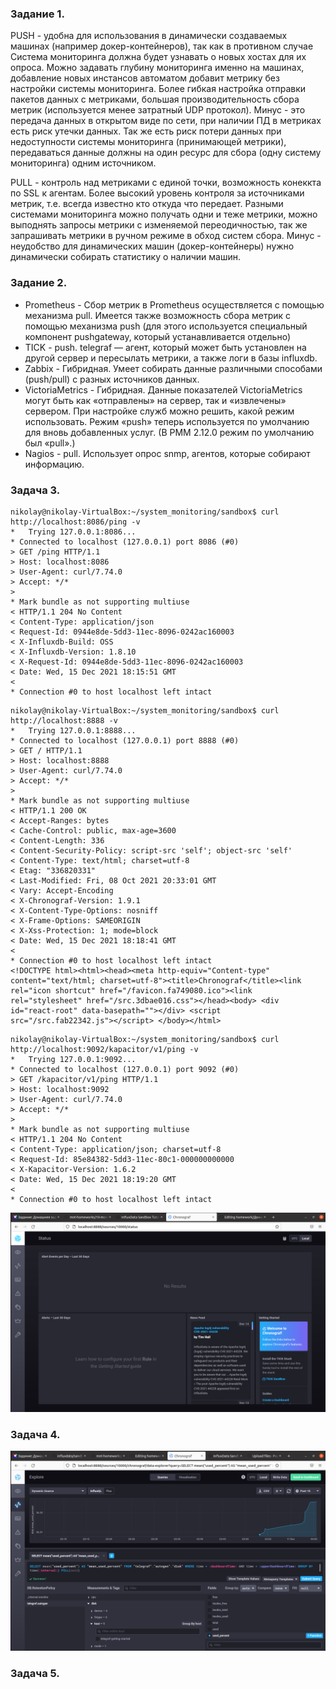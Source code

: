 ### Задание 1.
PUSH - удобна для использования в динамически создаваемых машинах (например докер-контейнеров), так как в противном случае Система мониторинга 
должна будет узнавать о новых хостах для их опроса. Можно задавать глубину мониторинга именно на машинах, добавление новых инстансов автоматом 
добавит метрику без настройки системы мониторинга.  Более гибкая настройка отправки пакетов данных с  метриками, большая производительность сбора метрик
(используется менее затратный UDP протокол).
Минус - это передача данных в открытом виде по сети, при наличии ПД в метриках есть риск утечки данных. Так же есть риск потери данных при 
недоступности системы мониторинга (принимающей метрики), передаваться данные должны на один ресурс для сбора (одну систему мониторинга) одним источником.  

PULL - контроль над метриками с единой точки, возможность конеккта по SSL к агентам. Более высокий уровень контроля за источниками метрик,
т.е. всегда известно кто откуда что передает. Разными системами мониторинга можно получать одни и теже метрики, можно выподнять запросы метрики с 
изменяемой переодичностью, так же запрашивать метрики в ручном режиме в обход систем сбора. Минус - неудобство для динамических машин (докер-контейнеры) 
нужно динамически собирать статистику о наличии машин.

### Задание 2.
* Prometheus - Сбор метрик в Prometheus осуществляется с помощью механизма pull. 
Имеется также возможность сбора метрик с помощью механизма push (для этого используется специальный компонент pushgateway, который устанавливается отдельно)
* TICK - push. telegraf — агент, который может быть установлен на другой сервер и пересылать метрики, а также логи в базы influxdb.
* Zabbix - Гибридная. Умеет собирать данные различными способами (push/pull) с разных источников данных.
* VictoriaMetrics - Гибридная. Данные показателей VictoriaMetrics могут быть как «отправлены» на сервер, так и «извлечены» сервером. 
При настройке служб можно решить, какой режим использовать. Режим «push» теперь используется по умолчанию для вновь добавленных услуг. 
(В PMM 2.12.0 режим по умолчанию был «pull».)
* Nagios - pull. Использует опрос snmp, агентов, которые собирают информацию.

### Задача 3.

```
nikolay@nikolay-VirtualBox:~/system_monitoring/sandbox$ curl http://localhost:8086/ping -v
*   Trying 127.0.0.1:8086...
* Connected to localhost (127.0.0.1) port 8086 (#0)
> GET /ping HTTP/1.1
> Host: localhost:8086
> User-Agent: curl/7.74.0
> Accept: */*
> 
* Mark bundle as not supporting multiuse
< HTTP/1.1 204 No Content
< Content-Type: application/json
< Request-Id: 0944e8de-5dd3-11ec-8096-0242ac160003
< X-Influxdb-Build: OSS
< X-Influxdb-Version: 1.8.10
< X-Request-Id: 0944e8de-5dd3-11ec-8096-0242ac160003
< Date: Wed, 15 Dec 2021 18:15:51 GMT
< 
* Connection #0 to host localhost left intact
```

```
nikolay@nikolay-VirtualBox:~/system_monitoring/sandbox$ curl http://localhost:8888 -v
*   Trying 127.0.0.1:8888...
* Connected to localhost (127.0.0.1) port 8888 (#0)
> GET / HTTP/1.1
> Host: localhost:8888
> User-Agent: curl/7.74.0
> Accept: */*
> 
* Mark bundle as not supporting multiuse
< HTTP/1.1 200 OK
< Accept-Ranges: bytes
< Cache-Control: public, max-age=3600
< Content-Length: 336
< Content-Security-Policy: script-src 'self'; object-src 'self'
< Content-Type: text/html; charset=utf-8
< Etag: "336820331"
< Last-Modified: Fri, 08 Oct 2021 20:33:01 GMT
< Vary: Accept-Encoding
< X-Chronograf-Version: 1.9.1
< X-Content-Type-Options: nosniff
< X-Frame-Options: SAMEORIGIN
< X-Xss-Protection: 1; mode=block
< Date: Wed, 15 Dec 2021 18:18:41 GMT
< 
* Connection #0 to host localhost left intact
<!DOCTYPE html><html><head><meta http-equiv="Content-type" content="text/html; charset=utf-8"><title>Chronograf</title><link rel="icon shortcut" href="/favicon.fa749080.ico"><link rel="stylesheet" href="/src.3dbae016.css"></head><body> <div id="react-root" data-basepath=""></div> <script src="/src.fab22342.js"></script> </body></html>
```

```
nikolay@nikolay-VirtualBox:~/system_monitoring/sandbox$ curl http://localhost:9092/kapacitor/v1/ping -v
*   Trying 127.0.0.1:9092...
* Connected to localhost (127.0.0.1) port 9092 (#0)
> GET /kapacitor/v1/ping HTTP/1.1
> Host: localhost:9092
> User-Agent: curl/7.74.0
> Accept: */*
> 
* Mark bundle as not supporting multiuse
< HTTP/1.1 204 No Content
< Content-Type: application/json; charset=utf-8
< Request-Id: 85e84382-5dd3-11ec-80c1-000000000000
< X-Kapacitor-Version: 1.6.2
< Date: Wed, 15 Dec 2021 18:19:20 GMT
< 
* Connection #0 to host localhost left intact
```
![скриншот веб-интерфейса ПО chronograf ](https://github.com/PopovNA91/homework/blob/main/Screenshot%20from%202021-12-15%2021-23-27.png)

### Задача 4.

![скриншот веб-интерфейса ПО chronograf ](https://github.com/PopovNA91/homework/blob/main/Screenshot%20from%202021-12-17%2000-06-47.png)

### Задача 5.

